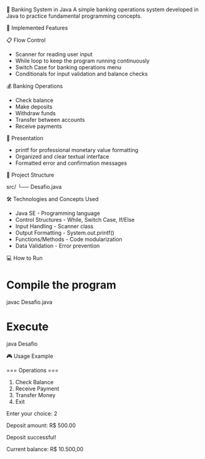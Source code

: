🏦 Banking System in Java
A simple banking operations system developed in Java to practice fundamental programming concepts.

🎯 Implemented Features

📋 Flow Control
- Scanner for reading user input
- While loop to keep the program running continuously
- Switch Case for banking operations menu
- Conditionals for input validation and balance checks

💰 Banking Operations
- Check balance
- Make deposits
- Withdraw funds
- Transfer between accounts
- Receive payments

🎨 Presentation
- printf for professional monetary value formatting
- Organized and clear textual interface
- Formatted error and confirmation messages

📁 Project Structure

src/
└── Desafio.java

🛠️ Technologies and Concepts Used
- Java SE - Programming language
- Control Structures - While, Switch Case, If/Else
- Input Handling - Scanner class
- Output Formatting - System.out.printf()
- Functions/Methods - Code modularization
- Data Validation - Error prevention

💻 How to Run
# Compile the program
javac Desafio.java

# Execute
java Desafio

🎮 Usage Example

=== Operations ===

1. Check Balance
2. Receive Payment
3. Transfer Money
4. Exit

Enter your choice: 2

Deposit amount: R$ 500.00

Deposit successful!

Current balance: R$ 10.500,00

